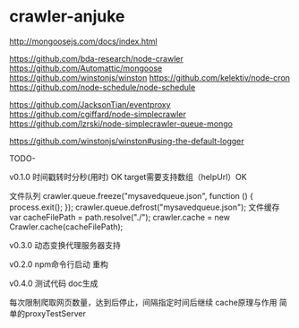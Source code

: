 # crawler-anjuke
http://mongoosejs.com/docs/index.html

https://github.com/bda-research/node-crawler
https://github.com/Automattic/mongoose
https://github.com/winstonjs/winston
https://github.com/kelektiv/node-cron
https://github.com/node-schedule/node-schedule

https://github.com/JacksonTian/eventproxy
https://github.com/cgiffard/node-simplecrawler
https://github.com/lzrski/node-simplecrawler-queue-mongo

https://github.com/winstonjs/winston#using-the-default-logger


TODO-

v0.1.0
时间戳转时分秒(用时) OK
target需要支持数组（helpUrl）OK

文件队列
crawler.queue.freeze("mysavedqueue.json", function () {
    process.exit();
});
crawler.queue.defrost("mysavedqueue.json");
文件缓存
var cacheFilePath = path.resolve("./");
crawler.cache = new Crawler.cache(cacheFilePath);

v0.3.0
动态变换代理服务器支持

v0.2.0
npm命令行启动
重构

v0.4.0
测试代码
doc生成


每次限制爬取网页数量，达到后停止，间隔指定时间后继续
cache原理与作用
简单的proxyTestServer